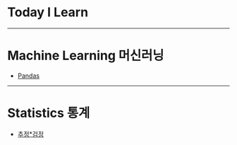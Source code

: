 Today I Learn
===============
---

# Machine Learning 머신러닝
* [Pandas](https://github.com/JAEHYUNYUK/python/blob/main/Pandas/Pandas.md)
---
# Statistics 통계
* [추정*검정](https://github.com/JAEHYUNYUK/-Statistics-/commit/295db85ed7613b31898b3798e03f5fa0ef68d525)
